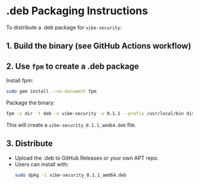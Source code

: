 # .deb Packaging Instructions

To distribute a .deb package for `vibe-security`:

## 1. Build the binary (see GitHub Actions workflow)

## 2. Use `fpm` to create a .deb package

Install fpm:
```sh
sudo gem install --no-document fpm
```

Package the binary:
```sh
fpm -s dir -t deb -n vibe-security -v 0.1.1 --prefix /usr/local/bin dist/vibe-security-linux
```

This will create a `vibe-security_0.1.1_amd64.deb` file.

## 3. Distribute
- Upload the .deb to GitHub Releases or your own APT repo.
- Users can install with:
  ```sh
  sudo dpkg -i vibe-security_0.1.1_amd64.deb
  ```
